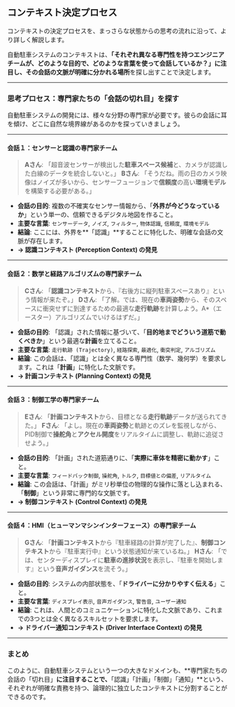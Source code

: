 ## コンテキスト決定プロセス

コンテキストの決定プロセスを、まっさらな状態からの思考の流れに沿って、より詳しく解説します。

自動駐車システムのコンテキストは、**「それぞれ異なる専門性を持つエンジニアチームが、どのような目的で、どのような言葉を使って会話しているか？」**に注目し、その**会話の文脈が明確に分かれる場所**を探し出すことで決定します。

***
### 思考プロセス：専門家たちの「会話の切れ目」を探す

自動駐車システムの開発には、様々な分野の専門家が必要です。彼らの会話に耳を傾け、どこに自然な境界線があるのかを探っていきましょう。

---
#### 会話１：センサーと認識の専門家チーム

> **Aさん**: 「超音波センサーが検出した**駐車スペース候補**と、カメラが認識した白線のデータを統合しないと。」
> **Bさん**: 「そうだね。雨の日のカメラ映像はノイズが多いから、センサーフュージョンで**信頼度**の高い**環境モデル**を構築する必要がある。」

* **会話の目的**: 複数の不確実なセンサー情報から、「**外界が今どうなっているか**」という単一の、信頼できるデジタル地図を作ること。
* **主要な言葉**: `センサーデータ`, `ノイズ`, `フィルター`, `物体認識`, `信頼度`, `環境モデル`
* **結論**: ここには、外界を**「認識」**することに特化した、明確な会話の文脈が存在します。
* **→ 認識コンテキスト (Perception Context) の発見**

---
#### 会話２：数学と経路アルゴリズムの専門家チーム

> **Cさん**: 「**認識コンテキスト**から、『右後方に縦列駐車スペースあり』という情報が来たぞ。」
> **Dさん**: 「了解。では、現在の**車両姿勢**から、そのスペースに衝突せずに到達するための最適な**走行軌跡**を計算しよう。A*（エースター）アルゴリズムでいけるはずだ。」

* **会話の目的**: 「認識」された情報に基づいて、「**目的地までどういう道筋で動くべきか**」という最適な**計画**を立てること。
* **主要な言葉**: `走行軌跡 (Trajectory)`, `経路探索`, `最適化`, `衝突判定`, `アルゴリズム`
* **結論**: この会話は、「認識」とは全く異なる専門性（数学、幾何学）を要求します。これは「**計画**」に特化した文脈です。
* **→ 計画コンテキスト (Planning Context) の発見**

---
#### 会話３：制御工学の専門家チーム

> **Eさん**: 「**計画コンテキスト**から、目標となる**走行軌跡**データが送られてきた。」
> **Fさん**: 「よし。現在の**車両姿勢**と軌跡とのズレを監視しながら、PID制御で**操舵角**と**アクセル開度**をリアルタイムに調整し、軌跡に追従させよう。」

* **会話の目的**: 「計画」された道筋通りに、「**実際に車体を精密に動かす**」こと。
* **主要な言葉**: `フィードバック制御`, `操舵角`, `トルク`, `目標値との偏差`, `リアルタイム`
* **結論**: この会話は、「計画」がミリ秒単位の物理的な操作に落とし込まれる、「**制御**」という非常に専門的な文脈です。
* **→ 制御コンテキスト (Control Context) の発見**



---
#### 会話４：HMI（ヒューマンマシンインターフェース）の専門家チーム

> **Gさん**: 「**計画コンテキスト**から『駐車経路の計算が完了した』、**制御コンテキスト**から『駐車実行中』という状態通知が来ているね。」
> **Hさん**: 「では、センターディスプレイに**駐車の進捗状況**を表示し、『駐車を開始します』という**音声ガイダンス**を流そう。」

* **会話の目的**: システムの内部状態を、「**ドライバーに分かりやすく伝える**」こと。
* **主要な言葉**: `ディスプレイ表示`, `音声ガイダンス`, `警告音`, `ユーザー通知`
* **結論**: これは、人間とのコミュニケーションに特化した文脈であり、これまでの3つとは全く異なるスキルセットを要求します。
* **→ ドライバー通知コンテキスト (Driver Interface Context) の発見**

---
### まとめ

このように、自動駐車システムという一つの大きなドメインも、**専門家たちの会話の「切れ目」**に注目することで、**「認識」「計画」「制御」「通知」**という、それぞれが明確な責務を持つ、論理的に独立したコンテキストに分割することができるのです。